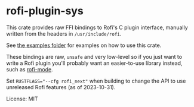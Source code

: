 # rofi-plugin-sys

This crate provides raw FFI bindings to Rofi's C plugin interface,
manually written from the headers in `/usr/include/rofi`.

See [the examples folder] for examples on how to use this crate.

These bindings are raw, `unsafe` and very low-level
so if you just want to write a Rofi plugin
you'll probably want an easier-to-use library instead,
such as [rofi-mode](https://docs.rs/rofi-mode).

[the examples folder]: https://github.com/SabrinaJewson/rofi-plugin-sys.rs/tree/main/examples

Set `RUSTFLAGS="--cfg rofi_next"` when building
to change the API to use unreleased Rofi features
(as of 2023-10-31).

License: MIT

